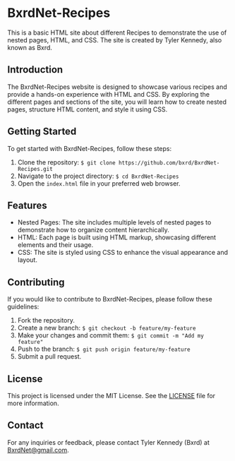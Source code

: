 # BxrdNet-Recipes

This is a basic HTML site about different Recipes to demonstrate the use of nested pages, HTML, and CSS. The site is created by Tyler Kennedy, also known as Bxrd.

## Introduction

The BxrdNet-Recipes website is designed to showcase various recipes and provide a hands-on experience with HTML and CSS. By exploring the different pages and sections of the site, you will learn how to create nested pages, structure HTML content, and style it using CSS.

## Getting Started

To get started with BxrdNet-Recipes, follow these steps:

1. Clone the repository: `$ git clone https://github.com/bxrd/BxrdNet-Recipes.git`
2. Navigate to the project directory: `$ cd BxrdNet-Recipes`
3. Open the `index.html` file in your preferred web browser.

## Features

- Nested Pages: The site includes multiple levels of nested pages to demonstrate how to organize content hierarchically.
- HTML: Each page is built using HTML markup, showcasing different elements and their usage.
- CSS: The site is styled using CSS to enhance the visual appearance and layout.

## Contributing

If you would like to contribute to BxrdNet-Recipes, please follow these guidelines:

1. Fork the repository.
2. Create a new branch: `$ git checkout -b feature/my-feature`
3. Make your changes and commit them: `$ git commit -m "Add my feature"`
4. Push to the branch: `$ git push origin feature/my-feature`
5. Submit a pull request.

## License

This project is licensed under the MIT License. See the [LICENSE](LICENSE) file for more information.

## Contact

For any inquiries or feedback, please contact Tyler Kennedy (Bxrd) at [BxrdNet@gmail.com](mailto:BxrdNet@gmail.com).
